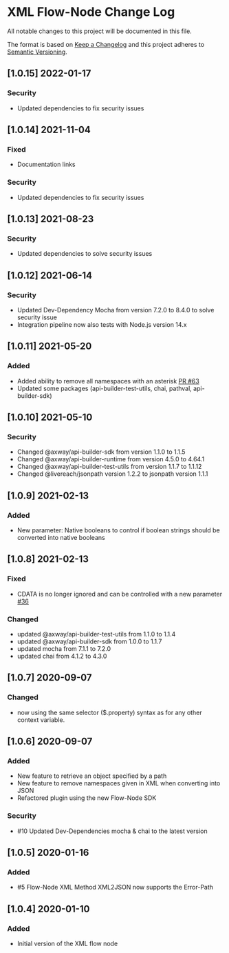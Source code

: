 # XML Flow-Node Change Log
All notable changes to this project will be documented in this file.

The format is based on [Keep a Changelog](http://keepachangelog.com/)
and this project adheres to [Semantic Versioning](http://semver.org/).

## [1.0.15] 2022-01-17 

### Security
- Updated dependencies to fix security issues

## [1.0.14] 2021-11-04 
### Fixed
- Documentation links

### Security
- Updated dependencies to fix security issues

## [1.0.13] 2021-08-23 
### Security
- Updated dependencies to solve security issues

## [1.0.12] 2021-06-14 
### Security
- Updated Dev-Dependency Mocha from version 7.2.0 to 8.4.0 to solve security issue
- Integration pipeline now also tests with Node.js version 14.x

## [1.0.11] 2021-05-20
### Added
- Added ability to remove all namespaces with an asterisk [PR #63](https://github.com/Axway-API-Builder-Ext/api-builder-extras/pull/63)
- Updated some packages (api-builder-test-utils, chai, pathval, api-builder-sdk)

## [1.0.10] 2021-05-10
### Security
- Changed @axway/api-builder-sdk from version 1.1.0 to 1.1.5
- Changed @axway/api-builder-runtime from version 4.5.0 to 4.64.1
- Changed @axway/api-builder-test-utils from version 1.1.7 to 1.1.12
- Changed @livereach/jsonpath version 1.2.2 to jsonpath version 1.1.1

## [1.0.9] 2021-02-13
### Added
- New parameter: Native booleans to control if boolean strings should be converted into native booleans

## [1.0.8] 2021-02-13
### Fixed
- CDATA is no longer ignored and can be controlled with a new parameter [#36](https://github.com/Axway-API-Builder-Ext/api-builder-extras/issues/36)

### Changed
- updated @axway/api-builder-test-utils from 1.1.0 to 1.1.4
- updated @axway/api-builder-sdk from 1.0.0 to 1.1.7
- updated mocha from 7.1.1 to 7.2.0
- updated chai from 4.1.2 to 4.3.0

## [1.0.7] 2020-09-07
### Changed
- now using the same selector ($.property) syntax as for any other context variable.

## [1.0.6] 2020-09-07
### Added
- New feature to retrieve an object specified by a path
- New feature to remove namespaces given in XML when converting into JSON
- Refactored plugin using the new Flow-Node SDK

### Security
- #10 Updated Dev-Dependencies mocha & chai to the latest version

## [1.0.5] 2020-01-16
### Added
- #5 Flow-Node XML Method XML2JSON now supports the Error-Path

## [1.0.4] 2020-01-10
### Added
- Initial version of the XML flow node
